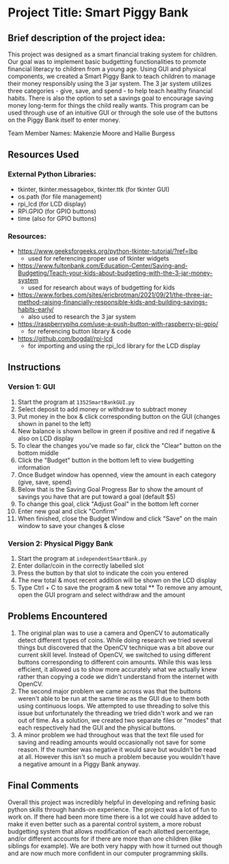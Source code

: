 # Project Title: Smart Piggy Bank

## Brief description of the project idea: 
This project was designed as a smart financial traking system for children. Our goal was to implement basic budgetting functionalities to promote financial literacy to children from a young age. Using GUI and physical components, we created a Smart Piggy Bank to teach children to manage their money responsibly using the 3 jar system. The 3 jar system utilizes three categories - give, save, and spend - to help teach healthy financial habits. There is also the option to set a savings goal to encourage saving money long-term for things the child really wants. This program can be used through use of an intuitive GUI or through the sole use of the buttons on the Piggy Bank itself to enter money.

Team Member Names: Makenzie Moore and Hallie Burgess

## Resources Used
### External Python Libraries:
- tkinter, tkinter.messagebox, tkinter.ttk		(for tkinter GUI)
- os.path						(for file management)
- rpi_lcd						(for LCD display)
- RPi.GPIO						(for GPIO buttons)
- time						(also for GPIO buttons)

### Resources:
- https://www.geeksforgeeks.org/python-tkinter-tutorial/?ref=lbp
  - used for referencing proper use of tkinter widgets
- https://www.fultonbank.com/Education-Center/Saving-and-Budgeting/Teach-your-kids-about-budgeting-with-the-3-jar-money-system
  - used for research about ways of budgetting for kids
- https://www.forbes.com/sites/ericbrotman/2021/09/21/the-three-jar-method-raising-financially-responsible-kids-and-building-savings-habits-early/
  - also used to research the 3 jar system
- https://raspberrypihq.com/use-a-push-button-with-raspberry-pi-gpio/
  - for referencing button library & code
- https://github.com/bogdal/rpi-lcd
  - for importing and using the rpi_lcd library for the LCD display



## Instructions
### Version 1: GUI
1. Start the program at `1352SmartBankGUI.py`
2. Select deposit to add money or withdraw to subtract money
3. Put money in the box & click corresponding button on the GUI (changes shown in panel to the left)
4. New balance is shown bellow in green if positive and red if negative & also on LCD display
5. To clear the changes you've made so far, click the "Clear" button on the bottom middle
6. Click the "Budget" button in the bottom left to view budgetting information
7. Once Budget window has openned, view the amount in each category (give, save, spend)
8. Below that is the Saving Goal Progress Bar to show the amount of savings you have that are put toward a goal (default $5)
9. To change this goal, click "Adjust Goal" in the bottom left corner
10. Enter new goal and click "Confirm"
11. When finished, close the Budget Window and click "Save" on the main window to save your changes & close

### Version 2: Physical Piggy Bank
1. Start the program at `independentSmartBank.py`
2. Enter dollar/coin in the correctly labelled slot
3. Press the button by that slot to indicate the coin you entered
4. The new total & most recent addition will be shown on the LCD display
5. Type Ctrl + C to save the program & new total
** To remove any amount, open the GUI program and select withdraw and the amount

 

## Problems Encountered
1. The original plan was to use a camera and OpenCV to automatically detect different types of coins. While doing research we tried several things but discovered that the OpenCV technique was a bit above our current skill level. Instead of OpenCV, we switched to using different buttons corresponding to different coin amounts. While this was less efficient, it allowed us to show more accurately what we actually knew rather than copying a code we didn't understand from the internet with OpenCV.
2. The second major problem we came across was that the buttons weren't able to be run at the same time as the GUI due to them both using continuous loops. We attempted to use threading to solve this issue but unfortunately the threading we tried didn't work and we ran out of time. As a solution, we created two separate files or "modes" that each respectively had the GUI and the physical buttons.
3. A minor problem we had throughout was that the text file used for saving and reading amounts would occasionally not save for some reason. If the number was negative it would save but wouldn't be read at all. However this isn't so much a problem because you wouldn't have a negative amount in a Piggy Bank anyway.
                
 

## Final Comments
Overall this project was incredibly helpful in developing and refining basic python skills through hands-on experience. The project was a lot of fun to work on. If there had been more time there is a lot we could have added to make it even better such as a parental control system, a more robust budgetting system that allows modification of each allotted percentage, and/or different accounts for if there are more than one children (like siblings for example). We are both very happy with how it turned out though and are now much more confident in our computer programming skills.       
                                  
 
 

